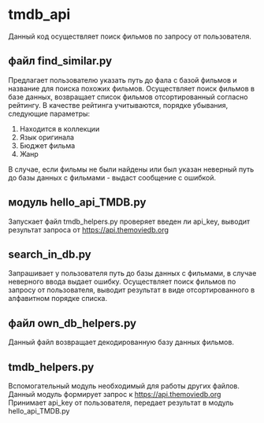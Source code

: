 # tmdb_api
Данный код осуществляет поиск фильмов по запросу от пользователя.

## файл find_similar.py
Предлагает пользователю указать путь до фала с базой фильмов и название для поиска похожих фильмов.
Осуществляет поиск фильмов в базе данных, возвращает список фильмов отсортированный согласно рейтингу.
В качестве рейтинга учитываются, порядке убывания, следующие параметры: 
  1) Находится в коллекции
  2) Язык оригинала
  3) Бюджет фильма
  4) Жанр

В случае, если фильмы не были найдены или был указан неверный путь до базы данных с фильмами - выдаст сообщение с ошибкой.

## модуль hello_api_TMDB.py
Запускает файл tmdb_helpers.py проверяет введен ли api_key, выводит результат запроса от https://api.themoviedb.org

## search_in_db.py
Запрашивает у пользователя путь до базы данных с фильмами, в случае неверного ввода выдает ошибку.
Осуществляет поиск фильмов по запросу от пользователя, выводит результат в виде отсортированного в алфавитном порядке списка.

## файл own_db_helpers.py
Данный файл возвращает декодированную базу данных фильмов.

## tmdb_helpers.py
Вспомогательный модуль необходимый для работы других файлов.
Данный модуль формирует запрос к https://api.themoviedb.org
Принимает api_key от пользователя, передает результат в модуль hello_api_TMDB.py
